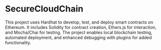 # SecureCloudChain
This project uses Hardhat to develop, test, and deploy smart contracts on Ethereum. It includes Solidity for contract creation, Ethers.js for interaction, and Mocha/Chai for testing. The project enables local blockchain testing, automated deployment, and enhanced debugging with plugins for added functionality.
